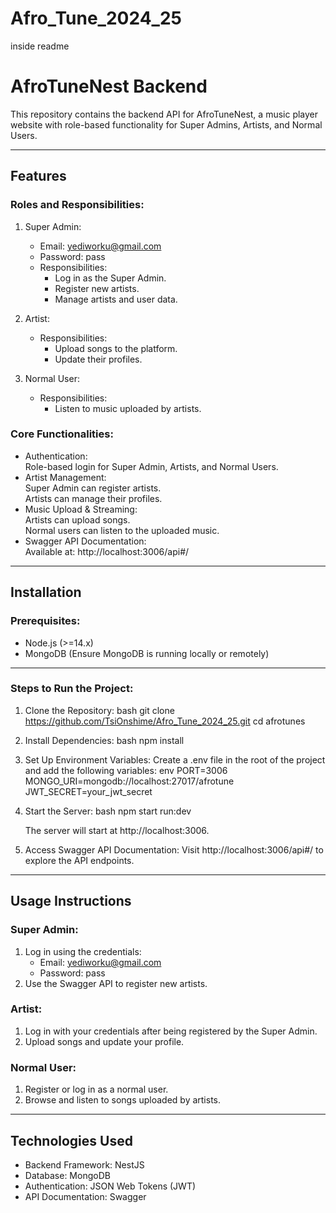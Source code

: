 ﻿# Afro_Tune_2024_25
 inside readme 
 
# AfroTuneNest Backend 
 
This repository contains the backend API for AfroTuneNest, a music player website with role-based functionality for Super Admins, Artists, and Normal Users. 
 
--- 
 
## Features 
 
### Roles and Responsibilities: 
 
1. Super Admin:   
   - Email: yediworku@gmail.com   
   - Password: pass   
   - Responsibilities:   
     - Log in as the Super Admin.   
     - Register new artists.   
     - Manage artists and user data. 
 
2. Artist:   
   - Responsibilities:   
     - Upload songs to the platform.   
     - Update their profiles. 
 
3. Normal User:   
   - Responsibilities:   
     - Listen to music uploaded by artists. 
 
### Core Functionalities: 
- Authentication:   
  Role-based login for Super Admin, Artists, and Normal Users. 
- Artist Management:   
  Super Admin can register artists.   
  Artists can manage their profiles.   
- Music Upload & Streaming:   
  Artists can upload songs.   
  Normal users can listen to the uploaded music. 
- Swagger API Documentation:   
  Available at: http://localhost:3006/api#/ 
 
--- 
 
## Installation 
 
### Prerequisites: 
- Node.js (>=14.x) 
- MongoDB (Ensure MongoDB is running locally or remotely) 
 
--- 
 
### Steps to Run the Project: 
 
1. Clone the Repository: 
   bash 
   git clone <https://github.com/TsiOnshime/Afro_Tune_2024_25.git> 
   cd afrotunes 
    
 
2. Install Dependencies: 
   bash 
   npm install 
    
 
3. Set Up Environment Variables: 
   Create a .env file in the root of the project and add the following variables: 
   env 
   PORT=3006 
   MONGO_URI=mongodb://localhost:27017/afrotune 
   JWT_SECRET=your_jwt_secret 
    
 
4. Start the Server: 
   bash 
   npm start run:dev 
    
   The server will start at http://localhost:3006. 
 
5. Access Swagger API Documentation: 
   Visit http://localhost:3006/api#/ to explore the API endpoints. 
 
--- 
 
## Usage Instructions 
 
### Super Admin: 
1. Log in using the credentials: 
   - Email: yediworku@gmail.com 
   - Password: pass 
2. Use the Swagger API to register new artists. 
 
### Artist: 
1. Log in with your credentials after being registered by the Super Admin. 
2. Upload songs and update your profile. 
 
### Normal User: 
1. Register or log in as a normal user. 
2. Browse and listen to songs uploaded by artists. 
 
--- 
 
## Technologies Used 
 
- Backend Framework: NestJS 
- Database: MongoDB 
- Authentication: JSON Web Tokens (JWT) 
- API Documentation: Swagger
